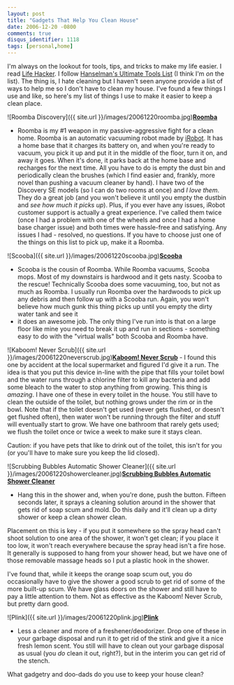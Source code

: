 ```yaml
---
layout: post
title: "Gadgets That Help You Clean House"
date: 2006-12-20 -0800
comments: true
disqus_identifier: 1118
tags: [personal,home]
---
```

I'm always on the lookout for tools, tips, and tricks to make my life
easier. I read [Life Hacker](http://www.lifehacker.com). I follow
[Hanselman's Ultimate Tools List](http://www.hanselman.com/tools) (I
think I'm *on* the list). The thing is, I hate cleaning but I haven't
seen anyone provide a list of ways to help me so I don't have to clean
my house. I've found a few things I use and like, so here's my list of
things I use to make it easier to keep a clean place.

 ![Roomba
Discovery]({{ site.url }}/images/20061220roomba.jpg)[**Roomba**](http://www.amazon.com/exec/obidos/ASIN/B00022HYJ6/mhsvortex)
- Roomba is my \#1 weapon in my passive-aggressive fight for a clean
home. Roomba is an automatic vacuuming robot made by
[iRobot](http://www.irobot.com). It has a home base that it charges its
battery on, and when you're ready to vacuum, you pick it up and put it
in the middle of the floor, turn it on, and away it goes. When it's
done, it parks back at the home base and recharges for the next time.
All you have to do is empty the dust bin and periodically clean the
brushes (which I find easier and, frankly, more novel than pushing a
vacuum cleaner by hand). I have two of the Discovery SE models (so I can
do two rooms at once) and *I love them*. They do a great job (and you
won't believe it until you empty the dustbin and *see how much it picks
up*). Plus, if you ever have any issues, iRobot customer support is
actually a great experience. I've called them twice (once I had a
problem with one of the wheels and once I had a home base charger issue)
and both times were hassle-free and satisfying. Any issues I had -
resolved, no questions. If you have to choose just one of the things on
this list to pick up, make it a Roomba.

![Scooba]({{ site.url }}/images/20061220scooba.jpg)[**Scooba**](http://www.amazon.com/exec/obidos/ASIN/B000DN7CD2/mhsvortex)
- Scooba is the cousin of Roomba. While Roomba vacuums, Scooba mops.
Most of my downstairs is hardwood and it gets nasty. Scooba to the
rescue! Technically Scooba does some vacuuming, too, but not as much as
Roomba. I usually run Roomba over the hardwoods to pick up any debris
and then follow up with a Scooba run. Again, you won't believe how much
gunk this thing picks up until you empty the dirty water tank and see it
- it does an awesome job. The only thing I've run into is that on a
large floor like mine you need to break it up and run in sections -
something easy to do with the "virtual walls" both Scooba and Roomba
have.

 ![Kaboom! Never
Scrub]({{ site.url }}/images/20061220neverscrub.jpg)[**Kaboom!
Never
Scrub**](http://www.amazon.com/exec/obidos/ASIN/B000LB69X0/mhsvortex) -
I found this one by accident at the local supermarket and figured I'd
give it a run. The idea is that you put this device in-line with the
pipe that fills your toilet bowl and the water runs through a chlorine
filter to kill any bacteria and add some bleach to the water to stop
anything from growing. This thing is *amazing*. I have one of these in
every toilet in the house. You still have to clean the outside of the
toilet, but nothing grows under the rim or in the bowl. Note that if the
toilet doesn't get used (never gets flushed, or doesn't get flushed
often), then water won't be running through the filter and stuff will
eventually start to grow. We have one bathroom that rarely gets used; we
flush the toilet once or twice a week to make sure it stays clean.

 Caution: if you have pets that like to drink out of the toilet, this
isn't for you (or you'll have to make sure you keep the lid closed).

 ![Scrubbing Bubbles Automatic Shower
Cleaner]({{ site.url }}/images/20061220showercleaner.jpg)[**Scrubbing
Bubbles Automatic Shower
Cleaner**](http://www.amazon.com/exec/obidos/ASIN/B000GCPZC0/mhsvortex)
- Hang this in the shower and, when you're done, push the button.
Fifteen seconds later, it sprays a cleaning solution around in the
shower that gets rid of soap scum and mold. Do this daily and it'll
clean up a dirty shower or keep a clean shower clean.

 Placement on this is key - if you put it somewhere so the spray head
can't shoot solution to one area of the shower, it won't get clean; if
you place it too low, it won't reach everywhere because the spray head
isn't a fire hose. It generally is supposed to hang from your shower
head, but we have one of those removable massage heads so I put a
plastic hook in the shower.

 I've found that, while it keeps the orange soap scum out, you do
occasionally have to give the shower a good scrub to get rid of some of
the more built-up scum. We have glass doors on the shower and still have
to pay a little attention to them. Not as effective as the Kaboom! Never
Scrub, but pretty darn good.

![Plink]({{ site.url }}/images/20061220plink.jpg)[**Plink**](http://www.amazon.com/exec/obidos/ASIN/B000A3I39M/mhsvortex)
- Less a cleaner and more of a freshener/deodorizer. Drop one of these
in your garbage disposal and run it to get rid of the stink and give it
a nice fresh lemon scent. You still will have to clean out your garbage
disposal as usual (you *do* clean it out, right?), but in the interim
you can get rid of the stench.

 What gadgetry and doo-dads do you use to keep your house clean?
